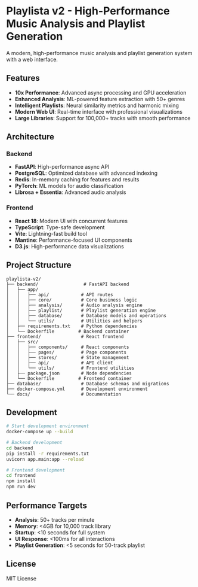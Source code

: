 # Playlista v2 - High-Performance Music Analysis and Playlist Generation

A modern, high-performance music analysis and playlist generation system with a web interface.

## Features

- **10x Performance**: Advanced async processing and GPU acceleration
- **Enhanced Analysis**: ML-powered feature extraction with 50+ genres
- **Intelligent Playlists**: Neural similarity metrics and harmonic mixing
- **Modern Web UI**: Real-time interface with professional visualizations
- **Large Libraries**: Support for 100,000+ tracks with smooth performance

## Architecture

### Backend
- **FastAPI**: High-performance async API
- **PostgreSQL**: Optimized database with advanced indexing
- **Redis**: In-memory caching for features and results
- **PyTorch**: ML models for audio classification
- **Librosa + Essentia**: Advanced audio analysis

### Frontend
- **React 18**: Modern UI with concurrent features
- **TypeScript**: Type-safe development
- **Vite**: Lightning-fast build tool
- **Mantine**: Performance-focused UI components
- **D3.js**: High-performance data visualizations

## Project Structure

```
playlista-v2/
├── backend/                 # FastAPI backend
│   ├── app/
│   │   ├── api/            # API routes
│   │   ├── core/           # Core business logic
│   │   ├── analysis/       # Audio analysis engine
│   │   ├── playlist/       # Playlist generation engine
│   │   ├── database/       # Database models and operations
│   │   └── utils/          # Utilities and helpers
│   ├── requirements.txt    # Python dependencies
│   └── Dockerfile         # Backend container
├── frontend/               # React frontend
│   ├── src/
│   │   ├── components/     # React components
│   │   ├── pages/          # Page components
│   │   ├── stores/         # State management
│   │   ├── api/            # API client
│   │   └── utils/          # Frontend utilities
│   ├── package.json        # Node dependencies
│   └── Dockerfile         # Frontend container
├── database/               # Database schemas and migrations
├── docker-compose.yml      # Development environment
└── docs/                   # Documentation
```

## Development

```bash
# Start development environment
docker-compose up --build

# Backend development
cd backend
pip install -r requirements.txt
uvicorn app.main:app --reload

# Frontend development
cd frontend
npm install
npm run dev
```

## Performance Targets

- **Analysis**: 50+ tracks per minute
- **Memory**: <4GB for 10,000 track library
- **Startup**: <10 seconds for full system
- **UI Response**: <100ms for all interactions
- **Playlist Generation**: <5 seconds for 50-track playlist

## License

MIT License